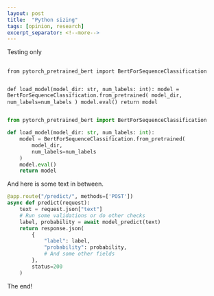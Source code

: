 ```yaml
---
layout: post
title:  "Python sizing"
tags: [opinion, research]
excerpt_separator: <!--more-->
---
```


Testing only
<!--more-->

<div class="language-python highlighter-rouge">
    <div class="highlight">
        <pre class="highlight">
  <code>
from pytorch_pretrained_bert import BertForSequenceClassification

def load_model(model_dir: str, num_labels: int):
    model = BertForSequenceClassification.from_pretrained(
        model_dir,
        num_labels=num_labels
    )
    model.eval()
    return model
  </code>
</pre>
</div></div>

```python
from pytorch_pretrained_bert import BertForSequenceClassification

def load_model(model_dir: str, num_labels: int):
    model = BertForSequenceClassification.from_pretrained(
        model_dir,
        num_labels=num_labels
    )
    model.eval()
    return model
```

And here is some text in between.
```python
@app.route("/predict/", methods=['POST'])
async def predict(request):
    text = request.json["text"]
    # Run some validations or do other checks
    label, probability = await model_predict(text)
    return response.json(
        {
            "label": label,
            "probability": probability,
            # And some other fields
        },
        status=200
    )
```

The end!